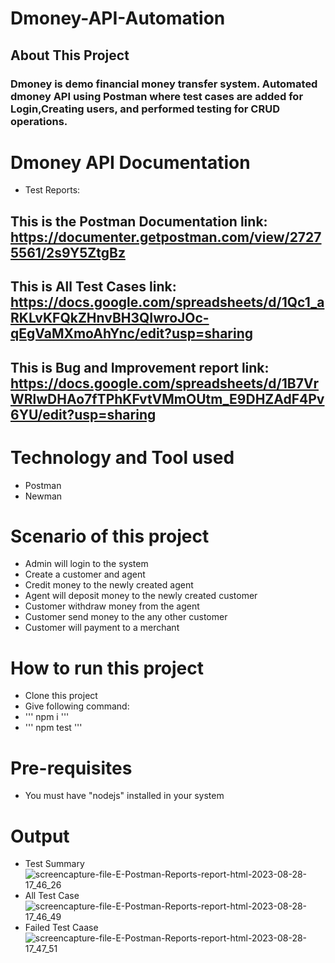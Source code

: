 # Dmoney-API-Automation

## About This Project
### Dmoney is demo financial money transfer system. Automated dmoney API using Postman where test cases are added for Login,Creating users, and performed testing for CRUD operations.

# Dmoney API Documentation
- Test Reports:

## This is the Postman Documentation link: https://documenter.getpostman.com/view/27275561/2s9Y5ZtgBz
## This is All Test Cases link: https://docs.google.com/spreadsheets/d/1Qc1_aRKLvKFQkZHnvBH3QIwroJOc-qEgVaMXmoAhYnc/edit?usp=sharing
## This is Bug and Improvement report link: https://docs.google.com/spreadsheets/d/1B7VrWRlwDHAo7fTPhKFvtVMmOUtm_E9DHZAdF4Pv6YU/edit?usp=sharing

# Technology and Tool used
- Postman
- Newman

# Scenario of this project
- Admin will login to the system
- Create a customer and agent
- Credit money to the newly created agent
- Agent will deposit money to the newly created customer
- Customer withdraw money from the agent
- Customer send money to the any other customer
- Customer will payment to a merchant

# How to run this project
- Clone this project
- Give following command:
-  ''' npm i '''
-  ''' npm test '''
  
# Pre-requisites
- You must have "nodejs" installed in your system

# Output
- Test Summary
![screencapture-file-E-Postman-Reports-report-html-2023-08-28-17_46_26](https://github.com/Saud-Bin-Shahid/Dmoney-API-Automation-by-Postman/assets/134185250/3e8ab82e-e430-4cf6-8dfe-0db61a470728)
- All Test Case
![screencapture-file-E-Postman-Reports-report-html-2023-08-28-17_46_49](https://github.com/Saud-Bin-Shahid/Dmoney-API-Automation-by-Postman/assets/134185250/5376b9f5-adce-4d1a-a815-5bc092bc2d88)
- Failed Test Caase
![screencapture-file-E-Postman-Reports-report-html-2023-08-28-17_47_51](https://github.com/Saud-Bin-Shahid/Dmoney-API-Automation-by-Postman/assets/134185250/bed3ae32-20e4-41ec-9551-63ec3d15cad9)
